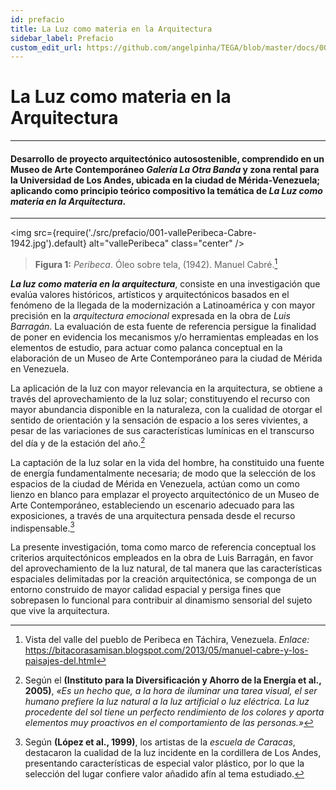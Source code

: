 ```yaml
---
id: prefacio
title: La Luz como materia en la Arquitectura
sidebar_label: Prefacio
custom_edit_url: https://github.com/angelpinha/TEGA/blob/master/docs/00-prefacio.md
---
```


# La Luz como materia en la Arquitectura

---
#### Desarrollo de proyecto arquitectónico autosostenible, comprendido en un Museo de Arte Contemporáneo *Galería La Otra Banda* y zona rental para la Universidad de Los Andes, ubicada en la ciudad de Mérida-Venezuela; aplicando como principio teórico compositivo la temática de *La Luz como materia en la Arquitectura*.
---

<img src={require('./src/prefacio/001-vallePeribeca-Cabre-1942.jpg').default} alt="vallePeribeca" class="center" />

<!-- ![vallePeribeca](./src/prefacio/001-vallePeribeca-Cabre-1942.jpg) -->
> **Figura 1:**
> *Peribeca*.
> Óleo sobre tela,
> (1942).
> Manuel Cabré.[^1]

***La luz como materia en la arquitectura***, consiste en una investigación que evalúa valores históricos, artísticos y arquitectónicos basados en el fenómeno de la llegada de la modernización a Latinoamérica y con mayor precisión en la *arquitectura emocional* expresada en la obra de *Luis Barragán*. La evaluación de esta fuente de referencia persigue la finalidad de poner en evidencia los mecanismos y/o herramientas empleadas en los elementos de estudio, para actuar como palanca conceptual en la elaboración de un Museo de Arte Contemporáneo para la ciudad de Mérida en Venezuela.

La aplicación de la luz con mayor relevancia en la arquitectura, se obtiene a través del aprovechamiento de la luz solar; constituyendo el recurso con mayor abundancia disponible en la naturaleza, con la cualidad de otorgar el sentido de orientación y la sensación de espacio a los seres vivientes, a pesar de las variaciones de sus características lumínicas en el transcurso del día y de la estación del año.[^2]

La captación de la luz solar en la vida del hombre, ha constituido una fuente de energía fundamentalmente necesaria; de modo que la selección de los espacios de la ciudad de Mérida en Venezuela, actúan como un como lienzo en blanco para emplazar el proyecto arquitectónico de un Museo de Arte Contemporáneo, estableciendo un escenario adecuado para las exposiciones, a través de una arquitectura pensada desde el recurso indispensable.[^3]

La presente investigación, toma como marco de referencia conceptual los criterios arquitectónicos empleados en la obra de Luis Barragán, en favor del aprovechamiento de la luz natural, de tal manera que las características espaciales delimitadas por la creación arquitectónica, se componga de un entorno construido de mayor calidad espacial y persiga fines que sobrepasen lo funcional para contribuir al dinamismo sensorial del sujeto que vive la arquitectura.

[^1]: Vista del valle del pueblo de Peribeca en Táchira, Venezuela. *Enlace:* https://bitacorasamisan.blogspot.com/2013/05/manuel-cabre-y-los-paisajes-del.html


[^2]: Según el **(Instituto para la Diversificación y Ahorro de la Energía et al., 2005)**, *«Es un hecho que, a la hora de iluminar una tarea visual, el ser humano prefiere la luz natural a la luz artificial o luz eléctrica. La luz procedente del sol tiene un perfecto rendimiento de los colores y aporta elementos muy proactivos en el comportamiento de las personas.»*

[^3]: Según **(López et al., 1999)**, los artistas de la *escuela de Caracas*, destacaron la cualidad de la luz incidente en la cordillera de Los Andes, presentando características de especial valor plástico, por lo que la selección del lugar confiere valor añadido afín al tema estudiado.
